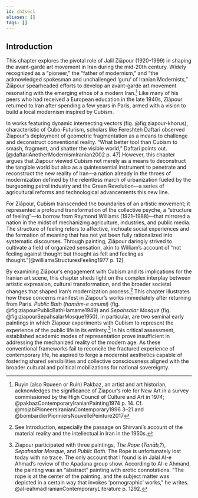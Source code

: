 ```yaml
---
id: ch2sec1
aliases: []
tags: []
---
```


## Introduction

This chapter explores the pivotal role of Jalil Ziāpour (1920-1999) in shaping the avant-garde art movement in Iran during the mid-20th century.
Widely recognized as a “pioneer,” the “father of modernism,” and “the acknowledged spokesman and unchallenged ‘guru’ of Iranian Modernists,” Ziāpour spearheaded efforts to develop an avant-garde art movement resonating with the emerging ethos of a modern Iran.[^1]
Like many of his peers who had received a European education in the late 1940s, Ziāpour returned to Iran after spending a few years in Paris, armed with a vision to build a local modernism inspired by Cubism.

In works featuring dynamic intersecting vectors (fig. @fig:ziapour-khorus), characteristic of Cubo-Futurism, scholars like Fereshteh Daftari observed Ziapour's deployment of geometric fragmentation as a means to challenge and deconstruct conventional reality.
“What better tool than Cubism to smash, fragment, and shatter the visible world,” Daftari points out.[@daftariAnotherModernismIranian2002 p. 47]
However, this chapter argues that Ziapour viewed Cubism not merely as a means to deconstruct the tangible world but also as a quintessential instrument to penetrate and reconstruct the new reality of Iran—a nation already in the throes of modernization defined by the relentless march of urbanization fueled by the burgeoning petrol industry and the Green Revolution—a series of agricultural reforms and technological advancements this new line.

For Ziāpour, Cubism transcended the boundaries of an artistic movement; it represented a profound transformation of the collective psyche, a “structure of feeling”—to borrow from Raymond Williams (1921–1988)—that mirrored a nation in the midst of mechanizing agriculture, industries, and public media.
The structure of feeling refers to affective, inchoate social experiences and the formation of meaning that has not yet been fully rationalized into systematic discourses.
Through painting, Ziāpour daringly strived to cultivate a field of organized sensation, akin to William’s account of “not feeling against thought but thought as felt and feeling as thought.”[@williamsStructuresFeeling1977 p. 12]

By examining Ziāpour’s engagement with Cubism and its implications for the Iranian art scene, this chapter sheds light on the complex interplay between artistic expression, cultural transformation, and the broader societal changes that shaped Iran’s modernization process.[^2]
This chapter illustrates how these concerns manifest in Ziapour’s works immediately after returning from Paris.
*Public Bath* (*hamām-e omumi*) (fig. @fig:ziapourPublicBathHamame1949) and *Sepahsalar Mosque* (fig. @fig:ziapourSepahsalarMosque1950), in particular, are two seminal early paintings in which Ziapour experiments with Cubism to represent the experience of the public life in its entirety.[^3]
In his critical assessment, established academic modes of representation prove insufficient in addressing the mechanized reality of the modern age.
As these conventional frameworks fail to reconcile the fractured experience of contemporary life, he aspired to forge a modernist aesthetics capable of fostering shared sensibilities and collective consciousness aligned with the broader cultural and political mobilizations for national sovereignty.

[^1]: Ruyin (also Roueen or Ruin) Pakbaz, an artist and art historian, acknowledges the significance of Ziapour’s role for New Art in a survey commissioned by the High Council of Culture and Art in 1974; @pakbazContemporaryIranianPainting1974 p. 14. Cf. @mojabiPioneersIranianContemporary1996 3–21 and @bombardierPionniersNouvellePeinture2017
[^2]:  See Introduction, especially the passage on Shirvani’s account of the material reality and the intellectual in Iran in the 1950s.
[^3]:  Ziapour participated with three paintings, *The Rope* (*Tanāb,?*), *Sepahsalar Mosque*, and *Public Bath*. The Rope is unfortunately lost today with no trace. The only account that I found is in Jalal Al-e Ahmad’s review of the Apadana group show. According to Al-e Ahmand, the painting was an “abstract” painting with erotic connotations. “The rope is at the center of the painting, and the subject matter was depicted in a certain way that invokes ‘pornographic’ works,” he writes. @al-eahmadIranianContemporaryLiterature p. 1292.
